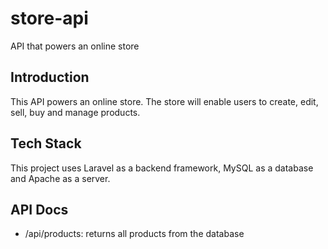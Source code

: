 # store-api
API that powers an online store

## Introduction
This API powers an online store. The store will enable users to create, edit, sell, buy and manage products.

## Tech Stack
This project uses Laravel as a backend framework, MySQL as a database and Apache as a server.

## API Docs

- /api/products: returns all products from the database
